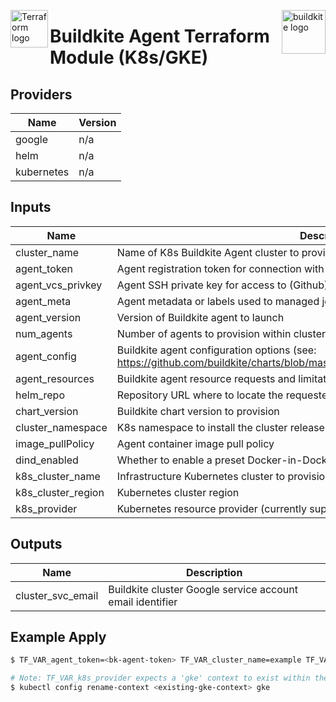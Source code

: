 <p><img src="https://www.thepracticalsysadmin.com/wp-content/uploads/2020/03/terraform1.png" alt="Terraform logo" title="terraform" align="left" height="60" /></p>
<p><img src="https://buildkite.com/docs/assets/integrations/github_enterprise/buildkite-square-58030b96d33965fef1e4ea8c6d954f6422a2489e25b6b670b521421fcaa92088.png" alt="buildkite logo" title="buildkite" align="right" height="70" /></p>

# Buildkite Agent Terraform Module (K8s/GKE)

## Providers

| Name | Version |
|------|---------|
| google | n/a |
| helm | n/a |
| kubernetes | n/a |

## Inputs

| Name | Description | Type | Default | Required |
|------|-------------|------|---------|:-----:|
| cluster\_name | Name of K8s Buildkite Agent cluster to provision | `string` | n/a | yes |
| agent\_token | Agent registration token for connection with Buildkite server | `string` | n/a | yes |
| agent\_vcs\_privkey | Agent SSH private key for access to (Github) version control system | `string` | n/a | no |
| agent\_meta | Agent metadata or labels used to managed job scheduling (comma-separated list) | `string` | `role=agent` | no |
| agent\_version | Version of Buildkite agent to launch | `string` | 3 | no |
| num\_agents | Number of agents to provision within cluster | `number` | `1` | no |
| agent\_config | Buildkite agent configuration options (see: https://github.com/buildkite/charts/blob/master/stable/agent/README.md#configuration) | `map(string)` | `{}` | no |
| agent\_resources | Buildkite agent resource requests and limitations | `map(object)` | `{}` | no |
| helm\_repo | Repository URL where to locate the requested Buildkite chart. | `string` | `https://buildkite.github.io/charts/` | no |
| chart\_version | Buildkite chart version to provision | `string` | `0.3.14` | no |
| cluster\_namespace | K8s namespace to install the cluster release into | `string` | `default` | no |
| image\_pullPolicy | Agent container image pull policy | `string` | `IfNotPresent` | no |
| dind\_enabled | Whether to enable a preset Docker-in-Docker(DinD) pod configuration | `bool` | `false` | no |
| k8s\_cluster\_name | Infrastructure Kubernetes cluster to provision Buildkite agents on | `string` | `coda-infra-east` | no |
| k8s\_cluster\_region | Kubernetes cluster region | `string` | `useast-1` | no |
| k8s\_provider | Kubernetes resource provider (currently supports `GKE` and `minikube`) | `string` | `minikube` | no |

## Outputs

| Name | Description |
|------|-------------|
| cluster_svc_email | Buildkite cluster Google service account email identifier  |

## Example Apply

```bash
$ TF_VAR_agent_token=<bk-agent-token> TF_VAR_cluster_name=example TF_VAR_k8s_provider=gke terraform apply

# Note: TF_VAR_k8s_provider expects a 'gke' context to exist within the operator's .kube config if set
$ kubectl config rename-context <existing-gke-context> gke
```

